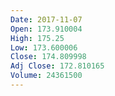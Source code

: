 ```yaml
---
Date: 2017-11-07
Open: 173.910004
High: 175.25
Low: 173.600006
Close: 174.809998
Adj Close: 172.810165
Volume: 24361500
---
```

